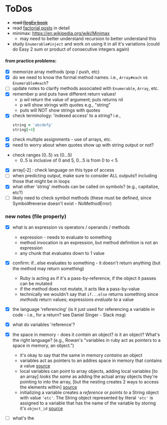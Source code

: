 # ToDos

- ~~read [RegEx book](https://launchschool.com/books/regex)~~
- read [factorial posts](https://launchschool.com/posts/587959fd) in detail
- minimax: <https://en.wikipedia.org/wiki/Minimax>
  - may need to better understand recursion to better understand this
- study `Enumerable#inject` and work on using it in all it's variations  (could do Easy 2 sum or product of consecutive integers again)

#### from practice problems:
- [X] memorize array methods (pop / push, etc)
- [X] do we need to know the formal method names.  i.e., `Array#each` vs `Enumerable#each`?
- [ ] update notes to clarify methods associated with `Enumerable`, `Array`, etc.
- [x] remember p and puts have different return values!
  - p wil return the value of argument;  puts returns nil
  - p will show strings with quotes e.g., "string"
  - puts will NOT show strings with quotes
- [x] check terminology:  'indexed access' to a string?  i.e., 
  ```ruby
  string = 'abcdefg'
  string[-4]
  ```
- [x] check multiple assignments - use of arrays, etc.
- [x] need to worry about when quotes show up with string output or not?
- check ranges (0..5) vs (0...5)
  - 0..5 is inclusive of 0 and 5, 0...5 is from 0 to < 5
- [x] array[-2] : check language on this type of access
- [ ] when predicting output, make sure to consider ALL outputs!!  including those that might be in loops
- [x] what other 'string' methods can be called on symbols? (e.g., capitalize, etc?)
- [ ] likely need to check symbol methods (these must be defined, since Symbol#reverse doesn't exist - NoMethodError)

### new notes (file properly)



- [x] what is an expression vs operators / operands / methods
    - expression - needs to evaluate to something
    - method invocation is an expression, but method definition is not an expression
    - any chunk that evaluates down to 1 value
- [X] confirm:  if...else evaluates to something - it doesn't return anything (but the method may return something)
  - Ruby is acting as if it's a pass-by-reference, if the object it passes can be mutated 
  - if the method does not mutate, it acts like a pass-by-value 
  - technically we wouldn't say that `if...else` returns something since *methods* return values; expressions *evaluate to* a value

- [X] the language 'referencing' (is it just used for referencing a variable in code - i.e., for a return?  see Daniel Singer - Slack msg)
- [X] what do variables 'reference'?
- [X] the space in memory - does it *contain* an object?  *is* it an object?    What's the right language?  (e.g., Rowan's "variables in ruby act as pointers to a space in memory, an object.")
    - it's okay to say that the same in memory *contains* an object
    - variables act as pointers to an addres space in memory that contains a value [source](https://launchschool.com/books/ruby/read/more_stuff#variables_as_pointers)
    - local variables can point to array objects, adding local variables [to an array] *looks the same* as adding the actual array objects they're pointing to into the array, [but the nesting creates 2 ways to access the elements within]  [source](https://launchschool.com/lessons/c53f2250/assignments/1a6a2665)
    - initializing a variable creates a *reference* or *points to* a String object with value `'etc'`. The String object represented by literal `'etc'` is assigned to a variable that has the name of the variable by storing it's `object_id` [source](https://launchschool.medium.com/variable-references-and-mutability-of-ruby-objects-4046bd5b6717)

- [ ] what's the 